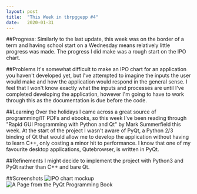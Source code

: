 ```yaml
---
layout: post
title:  "This Week in tbrpggepp #4"
date:   2020-01-31
---
```


##Progress:
Similarly to the last update, this week was on the border of a term and having school start on a Wednesday means relatively little progress was made. The progress I did make was a rough start on the IPO chart.

##Problems
It's somewhat difficult to make an IPO chart for an application you haven't developed yet, but I've attempted to imagine the inputs the user would make and how the application would respond in the general sense. I feel that I won't know exactly what the inputs and processes are until I've completed developing the application, however I'm going to have to work through this as the documentation is due before the code.

##Learning
Over the holidays I came across a great source of programming/IT PDFs and ebooks, so this week I've been reading through "Rapid GUI Programming with Python and Qt" by Mark Summerfield this week. At the start of the project I wasn't aware of PyQt, a Python 2/3 binding of Qt that would allow me to develop the application without having to learn C++, only costing a minor hit to performance. I know that one of my favourite desktop applications, Qutebrowser, is written in PyQt.

##Refinements
I might decide to implement the project with Python3 and PyQt rather than C++ and bare Qt.

##Screenshots
![IPO chart mockup](/home/quiterion/Skool/SDD/MajorProject/images/ipo.png)
![A Page from the PyQt Programming Book](/home/quiterion/Skool/SDD/MajorProject/images/pyqt_book.png)
